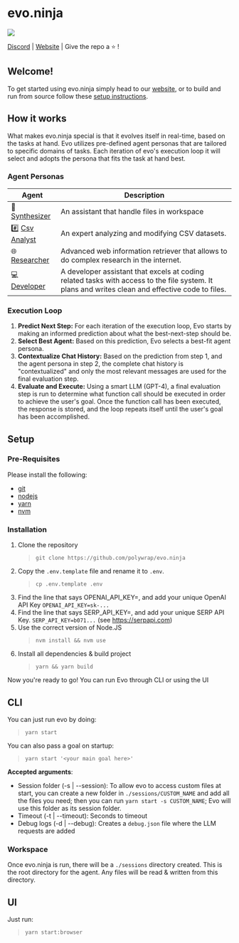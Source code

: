 # evo.ninja

![](https://hackmd.io/_uploads/ByWjLKAhn.png)

[Discord](https://discord.gg/X7ystzGcf5) | [Website](https://evo.ninja) | Give the repo a :star: !  

## Welcome!

To get started using evo.ninja simply head to our [website](https://evo.ninja), or to build and run from source follow these [setup instructions](#setup).

## How it works

What makes evo.ninja special is that it evolves itself in real-time, based on the tasks at hand. Evo utilizes pre-defined agent personas that are tailored to specific domains of tasks. Each iteration of evo's execution loop it will select and adopts the persona that fits the task at hand best.

### Agent Personas

| Agent | Description |
|-|-|
| 📝[Synthesizer](./packages/agents/src/agents/Synthesizer/index.ts) | An assistant that handle files in workspace |
| #️⃣ [Csv Analyst](./packages/agents/src/agents/CsvAnalyst/index.ts) | An expert analyzing and modifying CSV datasets. |
| 🌐 [Researcher](./packages/agents/src/agents/Researcher/index.ts) | Advanced web information retriever that allows to do complex research in the internet. |
| 💻 [Developer](./packages/agents/src/agents/Developer/index.ts) | A developer assistant that excels at coding related tasks with access to the file system. It plans and writes clean and effective code to files. |

### Execution Loop

1. **Predict Next Step:** For each iteration of the execution loop, Evo starts by making an informed prediction about what the best-next-step should be.
2. **Select Best Agent:** Based on this prediction, Evo selects a best-fit agent persona.
3. **Contextualize Chat History:** Based on the prediction from step 1, and the agent persona in step 2, the complete chat history is "contextualized" and only the most relevant messages are used for the final evaluation step.
4. **Evaluate and Execute:** Using a smart LLM (GPT-4), a final evaluation step is run to determine what function call should be executed in order to achieve the user's goal. Once the function call has been executed, the response is stored, and the loop repeats itself until the user's goal has been accomplished.

## Setup

### Pre-Requisites
Please install the following:
- [git](https://git-scm.com/book/en/v2/Getting-Started-Installing-Git)
- [nodejs](https://nodejs.org/en/download/package-manager#alpine-linux)
- [yarn](https://classic.yarnpkg.com/lang/en/docs/install/#debian-stable)
- [nvm](https://github.com/nvm-sh/nvm#installing-and-updating)

### Installation
1. Clone the repository 
    > `git clone https://github.com/polywrap/evo.ninja`
2. Copy the `.env.template` file and rename it to `.env`.  
    > `cp .env.template .env`
3. Find the line that says OPENAI_API_KEY=, and add your unique OpenAI API Key
`OPENAI_API_KEY=sk-...`
4. Find the line that says SERP_API_KEY=, and add your unique SERP API Key.
`SERP_API_KEY=b071...` (see https://serpapi.com)
5. Use the correct version of Node.JS
    > `nvm install && nvm use`
6. Install all dependencies & build project
    > `yarn && yarn build`

Now you're ready to go! You can run Evo through CLI or using the UI

## CLI

You can just run evo by doing:
> `yarn start`

You can also pass a goal on startup:
> `yarn start '<your main goal here>'`

**Accepted arguments**:
- Session folder (-s | --session): To allow evo to access custom files at start, you can create a new folder in `./sessions/CUSTOM_NAME` and add all the files you need; then you can run `yarn start -s CUSTOM_NAME`; Evo will use this folder as its session folder.
- Timeout (-t | --timeout): Seconds to timeout
- Debug logs (-d | --debug): Creates a `debug.json` file where the LLM requests are added 

### Workspace
Once evo.ninja is run, there will be a `./sessions` directory created.
This is the root directory for the agent. Any files will be read & written from this directory.

## UI

Just run:
> `yarn start:browser`
